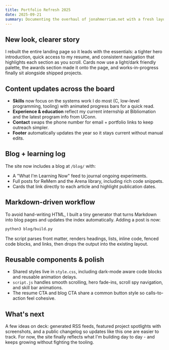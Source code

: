 ```yaml
---
title: Portfolio Refresh 2025
date: 2025-09-21
summary: Documenting the overhaul of jonahmerriam.net with a fresh layout, richer content sections, and a Markdown-powered blog.
---
```

## New look, clearer story
I rebuilt the entire landing page so it leads with the essentials: a tighter hero introduction, quick access to my resume, and consistent navigation that highlights each section as you scroll. Cards now use a light/dark friendly palette, the awards section made it onto the page, and works-in-progress finally sit alongside shipped projects.

## Content updates across the board
- **Skills** now focus on the systems work I do most (C, low-level programming, tooling) with animated progress bars for a quick read.
- **Experience & education** reflect my current internship at Bibliomation and the latest program info from UConn.
- **Contact** swaps the phone number for email + portfolio links to keep outreach simpler.
- **Footer** automatically updates the year so it stays current without manual edits.

## Blog + learning log
The site now includes a blog at `/blog/` with:
- A "What I'm Learning Now" feed to journal ongoing experiments.
- Full posts for ReMem and the Arena library, including rich code snippets.
- Cards that link directly to each article and highlight publication dates.

## Markdown-driven workflow
To avoid hand-writing HTML, I built a tiny generator that turns Markdown into blog pages and updates the index automatically. Adding a post is now:

```bash
python3 blog/build.py
```

The script parses front matter, renders headings, lists, inline code, fenced code blocks, and links, then drops the output into the existing layout.

## Reusable components & polish
- Shared styles live in `style.css`, including dark-mode aware code blocks and reusable animation delays.
- `script.js` handles smooth scrolling, hero fade-ins, scroll spy navigation, and skill bar animations.
- The resume CTA and blog CTA share a common button style so calls-to-action feel cohesive.

## What's next
A few ideas on deck: generated RSS feeds, featured project spotlights with screenshots, and a public changelog so updates like this one are easier to track. For now, the site finally reflects what I'm building day to day - and keeps growing without fighting the tooling.
